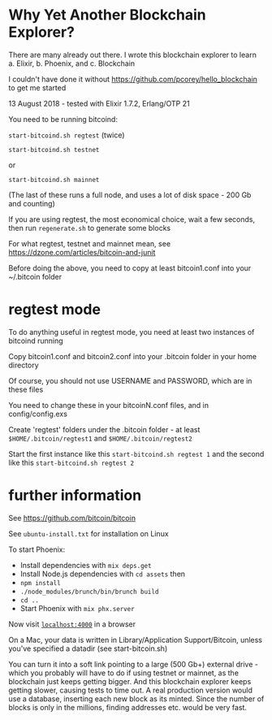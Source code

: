 # Why Yet Another Blockchain Explorer?

There are many already out there. I wrote this blockchain
explorer to learn a. Elixir, b. Phoenix, and c. Blockchain

I couldn't have done it without https://github.com/pcorey/hello_blockchain
to get me started

13 August 2018 - tested with Elixir 1.7.2, Erlang/OTP 21

You need to be running bitcoind:

`start-bitcoind.sh regtest` (twice)

`start-bitcoind.sh testnet`

or

`start-bitcoind.sh mainnet`

(The last of these runs a full node, and uses a lot of disk space - 200 Gb and counting)

If you are using regtest, the most economical choice, wait a few seconds, then run
`regenerate.sh`
to generate some blocks

For what regtest, testnet and mainnet mean, see https://dzone.com/articles/bitcoin-and-junit

Before doing the above, you need to copy at least bitcoin1.conf into your ~/.bitcoin folder

# regtest mode

To do anything useful in regtest mode, you need at least two instances of bitcoind running

Copy bitcoin1.conf and bitcoin2.conf into your .bitcoin folder in your home directory

Of course, you should not use USERNAME and PASSWORD, which are in these files

You need to change these in your bitcoinN.conf files, and in config/config.exs

Create 'regtest' folders under the .bitcoin folder - at
least `$HOME/.bitcoin/regtest1` and `$HOME/.bitcoin/regtest2`

Start the first instance like this
`start-bitcoind.sh regtest 1`
and the second like this
`start-bitcoind.sh regtest 2`

# further information

See https://github.com/bitcoin/bitcoin

See `ubuntu-install.txt` for installation on Linux

To start Phoenix:

  * Install dependencies with `mix deps.get`
  * Install Node.js dependencies with `cd assets` then
  * `npm install`
  * `./node_modules/brunch/bin/brunch build`
  * `cd ..`
  * Start Phoenix with `mix phx.server`

Now visit [`localhost:4000`](http://localhost:4000) in a browser

On a Mac, your data is written in Library/Application Support/Bitcoin,
unless you've specified a datadir (see start-bitcoin.sh)

You can turn it into a soft link pointing to a large (500 Gb+) external
drive - which you probably will have to do if using testnet or mainnet,
as the blockchain just keeps getting bigger. And this blockchain explorer
keeps getting slower, causing tests to time out. A real production version
would use a database, inserting each new block as its minted. Since the number
of blocks is only in the millions, finding addresses etc. would be very fast.
